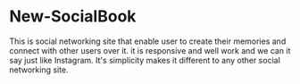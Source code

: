 # New-SocialBook
 This is social networking site that enable user to create their memories and connect with other users over it. it is responsive and well work and we can it say just like  Instagram.
 It's simplicity makes it different to any other social networking site.
